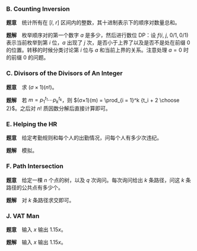### B. Counting Inversion

**题意**　统计所有在 $[l,\ r]$ 区间内的整数，其十进制表示下的顺序对数量总和。

**题解**　枚举顺序对的第一个数字 $a$ 是多少，然后进行数位 DP：设 $f(i,\ j,\ 0/1, 0/1)$ 表示当前枚举到第 $i$ 位，$a$ 出现了 $j$ 次，是否小于上界了以及是否不是处在前缀 $0$ 的位置。转移的时候分类讨论第 $i$ 位与 $a$ 和当前上界的关系。注意处理 $a = 0$ 时的前缀 $0$ 的问题。



### C. Divisors of the Divisors of An Integer

**题意**　求 $(σ×1)(n!)$。

**题解**　若 $m = p_1^{t_1}\cdots p_k^{t_k}$，则 $(σ×1)(m) = \prod_{i = 1}^k {t_i + 2 \choose 2}$。之后对 $n!$ 质因数分解后直接计算即可。



### E. Helping the HR

**题意**　给定考勤规则和每个人的出勤情况，问每个人有多少次违纪。

**题解**　模拟。



### F. Path Intersection

**题意**　给定一棵 $n$ 个点的树，以及 $q$ 次询问。每次询问给出 $k$ 条路径，问这 $k$ 条路径的公共点有多少个。

**题解**　对 $k$ 条路径求交即可。



### J. VAT Man

**题意**　输入 $x$ 输出 $1.15x$。

**题解**　输入 $x$ 输出 $1.15x$。

